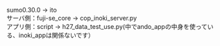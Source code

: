 sumo0.30.0 -> ito  
サーバ側：fuji-se_core -> cop_inoki_server.py  
アプリ側：script -> h27_data_test_use.py(中でando_appの中身を使っている、inoki_appは関係ないです）
